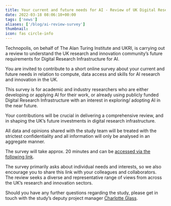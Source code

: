 ```yaml
---
title: Your current and future needs for AI - Review of UK Digital Research Infrastructure for AI
date: 2022-03-18 08:06:10+00:00
tags: ['news']
aliases: ['/blog/ai-review-survey']
thumbnail: 
icon: fas circle-info
---
```


Technopolis, on behalf of The Alan Turing Institute and UKRI, is carrying out a review to understand the UK research and innovation community’s future requirements for Digital Research Infrastructure for AI.


You are invited to contribute to a short online survey about your current and future needs in relation to compute, data access and skills for AI research and innovation in the UK.


This survey is for academic and industry researchers who are either developing or applying AI for their work, or already using publicly funded Digital Research Infrastructure with an interest in exploring/ adopting AI in the near future. 


Your contributions will be crucial in delivering a comprehensive review, and in shaping the UK’s future investments in digital research infrastructure.


All data and opinions shared with the study team will be treated with the strictest confidentiality and all information will only be analysed in an aggregate manner.


The survey will take approx. 20 minutes and can be [accessed via the following link](https://www.smartsurvey.co.uk/s/ReviewDigitalResearchInfrastructureforAI/%C2%A0). 


The survey primarily asks about individual needs and interests, so we also encourage you to share this link with your colleagues and collaborators. The review seeks a diverse and representative range of views from across the UK’s research and innovation sectors.


Should you have any further questions regarding the study, please get in touch with the study’s deputy project manager [Charlotte Glass](mailto:Charlotte.Glass@technopolis-group.com).


